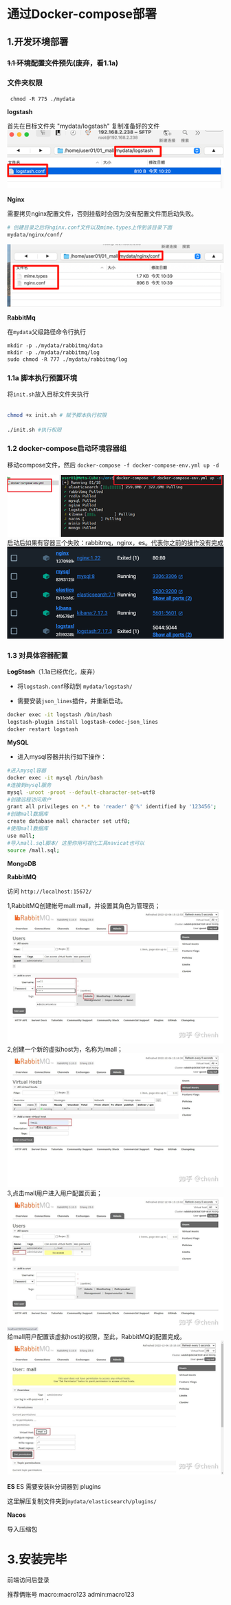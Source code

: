 # 通过Docker-compose部署

## 1.开发环境部署
### ~~1.1 环境配置文件预先~~(废弃，看1.1a)

### 文件夹权限

` chmod -R 775 ./mydata`

**logstash**

首先在目标文件夹 "mydata/logstash" 复制准备好的文件
![img.png](imgs/img_logstash_conf.png)

**Nginx**

需要拷贝nginx配置文件，否则挂载时会因为没有配置文件而启动失败。

```bash
# 创建目录之后将nginx.conf文件以及mime.types上传到该目录下面
mydata/nginx/conf/
```
![nginx配置文件](imgs/img_nginx_conf.png)

**RabbitMq**

在`mydata`父级路径命令行执行

```shell
mkdir -p ./mydata/rabbitmq/data
mkdir -p ./mydata/rabbitmq/log
sudo chmod -R 777 ./mydata/rabbitmq/log

```



### 1.1a 脚本执行预置环境

将`init.sh`放入目标文件夹执行

```sh

chmod +x init.sh # 赋予脚本执行权限

./init.sh #执行权限

```







### 1.2 docker-compose启动环境容器组

移动compose文件，然后
`docker-compose -f docker-compose-env.yml up -d`

![img.png](imgs/img_3.png)
启动后如果有容器三个失败：rabbitmq，nginx，es。代表你之前的操作没有完成
![启动后有三个失败](imgs/img.png)



### 1.3 对具体容器配置



~~**LogStash**~~（1.1a已经优化，废弃）

- 将`logstash.conf`移动到  `mydata/logstash/`

- 需要安装`json_lines`插件，并重新启动。

```bash
docker exec -it logstash /bin/bash
logstash-plugin install logstash-codec-json_lines
docker restart logstash
```


**MySQL**

- 进入mysql容器并执行如下操作：

```bash
#进入mysql容器
docker exec -it mysql /bin/bash
#连接到mysql服务
mysql -uroot -proot --default-character-set=utf8
#创建远程访问用户
grant all privileges on *.* to 'reader' @'%' identified by '123456';
#创建mall数据库
create database mall character set utf8;
#使用mall数据库
use mall;
#导入mall.sql脚本/ 这里你用可视化工具navicat也可以
source /mall.sql;
```

**MongoDB**




**RabbitMQ**

访问 `http://localhost:15672/`

1,RabbitMQ创建帐号mall:mall，并设置其角色为管理员；
![img.png](imgs/img5.png)
2,创建一个新的虚拟host为，名称为/mall；
![img.png](imgs/img2.png)
3,点击mall用户进入用户配置页面；
![img.png](imgs/img3.png)
给mall用户配置该虚拟host的权限，至此，RabbitMQ的配置完成。
![img.png](imgs/img4.png)

**ES**
ES 需要安装ik分词器到 plugins

这里解压复制文件夹到` mydata/elasticsearch/plugins/ `

**Nacos**

导入压缩包


# 3.安装完毕

前端访问后登录

推荐俩账号
macro:macro123
admin:macro123